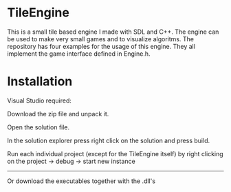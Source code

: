 # TileEngine
This is a small tile based engine I made with SDL and C++. The engine can be used to make very small games and to visualize algoritms. The repository has four examples for the usage of this engine. They all implement the game interface defined in Engine.h.

# Installation
Visual Studio required:

Download the zip file and unpack it.

Open the solution file.

In the solution explorer press right click on the solution and press build.

Run each individual project (except for the TileEngine itself) by right clicking on the project -> debug -> start new instance

-------------------------------------------------------------------------------------

Or download the executables together with the .dll's
